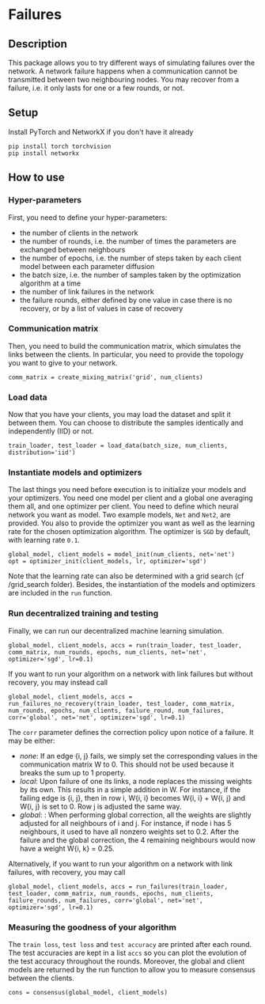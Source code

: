 # Failures

## Description

This package allows you to try different ways of simulating failures over the network. A network failure happens when a communication cannot be transmitted between two neighbouring nodes. You may recover from a failure, i.e. it only lasts for one or a few rounds, or not.

## Setup

Install PyTorch and NetworkX if you don't have it already

```
pip install torch torchvision
pip install networkx
```

## How to use

### Hyper-parameters

First, you need to define your hyper-parameters:
  - the number of clients in the network
  - the number of rounds, i.e. the number of times the parameters are exchanged between neighbours
  - the number of epochs, i.e. the number of steps taken by each client model between each parameter diffusion
  - the batch size, i.e. the number of samples taken by the optimization algorithm at a time
  - the number of link failures in the network
  - the failure rounds, either defined by one value in case there is no recovery, or by a list of values in case of recovery

### Communication matrix

Then, you need to build the communication matrix, which simulates the links between the clients. In particular, you need to provide the topology you want to give to your network.

```
comm_matrix = create_mixing_matrix('grid', num_clients)
```

### Load data

Now that you have your clients, you may load the dataset and split it between them. You can choose to distribute the samples identically and independently (IID) or not.

```
train_loader, test_loader = load_data(batch_size, num_clients, distribution='iid')
```

### Instantiate models and optimizers

The last things you need before execution is to initialize your models and your optimizers. You need one model per client and a global one averaging them all, and one optimizer per client.
You need to define which neural network you want as model. Two example models, `Net` and `Net2`, are provided.
You also to provide the optimizer you want as well as the learning rate for the chosen optimization algorithm. The optimizer is `SGD` by default, with learning rate `0.1`.

```
global_model, client_models = model_init(num_clients, net='net')
opt = optimizer_init(client_models, lr, optimizer='sgd')
```

Note that the learning rate can also be determined with a grid search (cf /grid_search folder).
Besides, the instantiation of the models and optimizers are included in the `run` function.

### Run decentralized training and testing

Finally, we can run our decentralized machine learning simulation.

```
global_model, client_models, accs = run(train_loader, test_loader, comm_matrix, num_rounds, epochs, num_clients, net='net', optimizer='sgd', lr=0.1)
```

If you want to run your algorithm on a network with link failures but without recovery, you may instead call

```
global_model, client_models, accs = run_failures_no_recovery(train_loader, test_loader, comm_matrix, num_rounds, epochs, num_clients, failure_round, num_failures, corr='global', net='net', optimizer='sgd', lr=0.1)
```

The `corr` parameter defines the correction policy upon notice of a failure. It may be either:
  - *none*: If an edge {i, j} fails, we simply set the corresponding values in the communication matrix W to 0. This should not be used because it breaks the sum up to 1 property.
  - *local*: Upon failure of one its links, a node replaces the missing weights by its own. This results in a simple addition in W. For instance, if the failing edge is {i, j}, then in row i, W{i, i} becomes W{i, i} + W{i, j} and W{i, j} is set to 0. Row j is adjusted the same way.
  - *global*: : When performing global correction, all the weights are slightly adjusted for all neighbours of i and j. For instance, if node i has 5 neighbours, it used to have all nonzero weights set to 0.2. After the failure and the global correction, the 4 remaining neighbours would now have a weight W{i, k} = 0.25.

Alternatively, if you want to run your algorithm on a network with link failures, with recovery, you may call

```
global_model, client_models, accs = run_failures(train_loader, test_loader, comm_matrix, num_rounds, epochs, num_clients, failure_rounds, num_failures, corr='global', net='net', optimizer='sgd', lr=0.1)
```

### Measuring the goodness of your algorithm

The `train loss`, `test loss` and `test accuracy` are printed after each round. The test accuracies are kept in a list `accs` so you can plot the evolution of the test accuracy throughout the rounds.
Moreover, the global and client models are returned by the run function to allow you to measure consensus between the clients.

```
cons = consensus(global_model, client_models)
```
